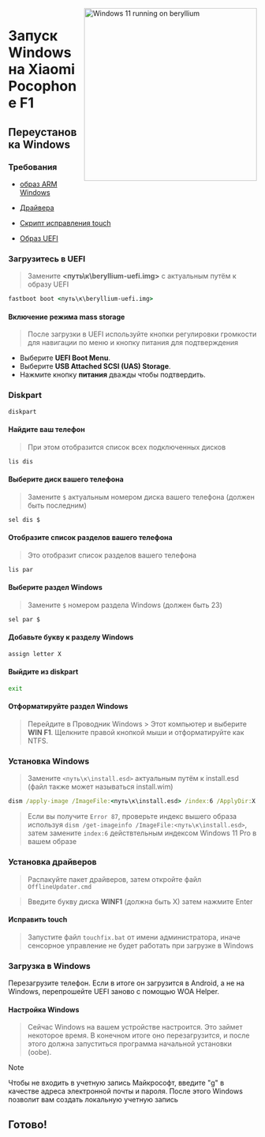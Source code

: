 <img align="right" src="https://github.com/n00b69/woa-beryllium/blob/main/beryllium.png" width="350" alt="Windows 11 running on beryllium">

# Запуск Windows на Xiaomi Pocophone F1

## Переустановка Windows

### Требования
- [образ ARM Windows](https://worproject.com/esd)
  
- [Драйвера](https://github.com/n00b69/woa-beryllium/releases/tag/Drivers)

- [Скрипт исправления touch](https://github.com/n00b69/woa-beryllium/releases/download/Files/touchfix.bat)
  
- [Образ UEFI](https://github.com/n00b69/woa-beryllium/releases/tag/UEFI)

### Загрузитесь в UEFI
> Замените **<путь\к\beryllium-uefi.img>** с актуальным путём к образу UEFI
```cmd
fastboot boot <путь\к\beryllium-uefi.img>
```

#### Включение режима mass storage
> После загрузки в UEFI используйте кнопки регулировки громкости для навигации по меню и кнопку питания для подтверждения
- Выберите **UEFI Boot Menu**.
- Выберите **USB Attached SCSI (UAS) Storage**.
- Нажмите кнопку **питания** дважды чтобы подтвердить.

### Diskpart
```cmd
diskpart
```

#### Найдите ваш телефон
> При этом отобразится список всех подключенных дисков
```cmd
lis dis
```

#### Выберите диск вашего телефона
> Замените `$` актуальным номером диска вашего телефона (должен быть последним)
```cmd
sel dis $
```

#### Отобразите список разделов вашего телефона
> Это отобразит список разделов вашего телефона 
```cmd
lis par
```

#### Выберите раздел Windows 
> Замените `$` номером раздела Windows (должен быть 23)
```cmd
sel par $
```

#### Добавьте букву к разделу Windows
```cmd
assign letter X
```

#### Выйдите из diskpart
```cmd
exit
```

#### Отформатируйте раздел Windows
> Перейдите в Проводник Windows > Этот компьютер и выберите **WIN F1**. Щелкните правой кнопкой мыши и отформатируйте как NTFS.

### Установка Windows
> Замените `<путь\к\install.esd>` актуальным путём к install.esd (файл также может называться install.wim)
```cmd
dism /apply-image /ImageFile:<путь\к\install.esd> /index:6 /ApplyDir:X:\
```

> Если вы получите `Error 87`, проверьте индекс вышего образа используя `dism /get-imageinfo /ImageFile:<путь\к\install.esd>`, затем замените `index:6` действтельным индексом Windows 11 Pro в вашем образе

### Установка драйверов
> Распакуйте пакет драйверов, затем откройте файл `OfflineUpdater.cmd` 

> Введите букву диска **WINF1** (должна быть X) затем нажмите Enter

#### Исправить touch
> Запустите файл `touchfix.bat` от имени администратора, иначе сенсорное управление не будет работать при загрузке в Windows

### Загрузка в Windows
Перезагрузите телефон. Если в итоге он загрузится в Android, а не на Windows, перепрошейте UEFI заново с помощью WOA Helper.

#### Настройка Windows
> Сейчас Windows на вашем устройстве настроится. Это займет некоторое время. В конечном итоге оно перезагрузится, и после этого должна запуститься программа начальной установки (oobe).

> [!Note]
> Чтобы не входить в учетную запись Майкрософт, введите "g" в качестве адреса электронной почты и пароля. После этого Windows позволит вам создать локальную учетную запись

## Готово!


















